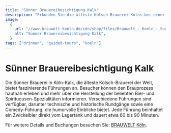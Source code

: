 ```yaml
---
title: "Sünner Brauereibesichtigung Kalk"
description: "Erkunden Sie die älteste Kölsch-Brauerei Kölns bei einer Führung durch die Sünner Brauwelt"
image:
  {
    url: "//www.brauwelt-koeln.de/cdn/shop/files/Brauwelt_-_Koeln_-_Sudhaus_-_Brauerei_180x.jpg?v=1661598777",
    alt: "Sünner Brauereibesichtigung Kalk",
  }
tags: ["drinnen", "guided-tours", "koeln"]
---
```


# Sünner Brauereibesichtigung Kalk

Die Sünner Brauerei in Köln-Kalk, die älteste Kölsch-Brauerei der Welt, bietet faszinierende Führungen an. Besucher können den Brauprozess hautnah erleben und mehr über die Herstellung der beliebten Bier- und Spirituousen-Spezialitäten informieren. Verschiedene Führungen sind verfügbar, darunter technische und historische Rundgänge sowie eine Comedy-Führung, die humorvolle Einblicke bietet. Jede Führung beinhaltet ein Zwickelbier direkt vom Lagertank und dauert etwa 60 bis 90 Minuten.

Für weitere Details und Buchungen besuchen Sie: [BRAUWELT Köln](https://www.brauwelt-koeln.de/pages/brauereifuhrungen).
